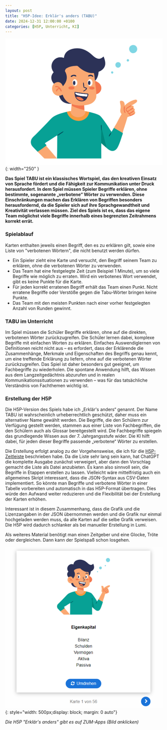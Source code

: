```yaml
---
layout: post
title: "H5P-Idee: Erklär's anders (TABU)"
date: 2024-12-31 12:00:00 +0100
categories: [H5P, Unterricht, KI]
---
```

![Bild erstellt mit recraft.ai: Person erklärt etwas (Symbolbild)](/assets/images/2024-12-31-tabu.png){: width="250" }

**Das Spiel TABU ist ein klassisches Wortspiel, das den kreativen Einsatz von Sprache fördert und die Fähigkeit zur Kommunikation unter Druck herausfordert. In dem Spiel müssen Spieler Begriffe erklären, ohne bestimmte, sogenannte „verbotene“ Wörter zu verwenden. Diese Einschränkungen machen das Erklären von Begriffen besonders herausfordernd, da die Spieler sich auf ihre Sprachgewandtheit und Kreativität verlassen müssen. Ziel des Spiels ist es, dass das eigene Team möglichst viele Begriffe innerhalb eines begrenzten Zeitrahmens korrekt errät.** 

### Spielablauf
Karten enthalten jeweils einen Begriff, den es zu erklären gilt, sowie eine Liste von "verbotenen Wörtern", die nicht benutzt werden dürfen. 

- Ein Spieler zieht eine Karte und versucht, den Begriff seinem Team zu erklären, ohne die verbotenen Wörter zu verwenden. 
- Das Team hat eine festgelegte Zeit (zum Beispiel 1 Minute), um so viele Begriffe wie möglich zu erraten. Wird ein verbotenes Wort verwendet, gibt es keine Punkte für die Karte.
- Für jeden korrekt erratenen Begriff erhält das Team einen Punkt. Nicht erratene Begriffe oder Verstöße gegen die Tabu-Wörter bringen keine Punkte.
- Das Team mit den meisten Punkten nach einer vorher festgelegten Anzahl von Runden gewinnt.

### TABU im Unterricht
Im Spiel müssen die Schüler Begriffe erklären, ohne auf die direkten, verbotenen Wörter zurückzugreifen. Die Schüler lernen dabei, komplexe Begriffe mit einfachen Worten zu erklären. Einfaches Auswendiglernen von Definitionen reicht nicht aus – es erfordert, dass der Erklärende die Zusammenhänge, Merkmale und Eigenschaften des Begriffs genau kennt, um eine treffende Erklärung zu liefern, ohne auf die verbotenen Wörter zurückzugreifen. Das Spiel ist daher besonders gut geeignet, um Fachbegriffe zu wiederholen. Die spontane Anwendung hilft, das Wissen aus dem Langzeitgedächtnis abzurufen und in realen Kommunikationssituationen zu verwenden – was für das tatsächliche Verständnis von Fachthemen wichtig ist.

### Erstellung der H5P

Die H5P-Version des Spiels habe ich „Erklär's anders“ genannt. Der Name TABU ist wahrscheinlich urheberrechtlich geschützt, daher muss ein alternativer Name gewählt werden. Die Begriffe, die den Schülern zur Verfügung gestellt werden, stammen aus einer Liste von Fachbegriffen, die den Schülern auch als Glossar bereitgestellt wird. Die Fachbegriffe spiegeln das grundlegende Wissen aus der 7. Jahrgangsstufe wider. Die KI hilft dabei, für jeden dieser Begriffe passende „verbotene“ Wörter zu erstellen. 

Die Erstellung erfolgt analog zu der Vorgehensweise, die ich für die [H5P-Zeitleiste](/2024/12/29/H5P-mit-KI/) beschrieben habe. Da die Liste sehr lang sein kann, hat ChatGPT die komplette Ausgabe zunächst verweigert, aber dann den Vorschlag gemacht die Liste als Datei anzubieten. Es kann also sinnvoll sein, die Begriffe in Etappen erstellen zu lassen. Vielleicht wäre mittelfristig auch ein allgemeines Skript interessant, dass die JSON-Syntax aus CSV-Daten implementiert. So könnte man Begriffe und verbotene Wörter in einer Tabelle vorbereiten und automatisch in das H5P-Format übertragen. Dies würde den Aufwand weiter reduzieren und die Flexibilität bei der Erstellung der Karten erhöhen.

Interessant ist in diesem Zusammenhang, dass die Grafik und die Lizenzangaben in der JSON übernommen werden und die Grafik nur einmal hochgeladen werden muss, da alle Karten auf die selbe Grafik verweisen. Die H5P wird dadurch schlanker als bei manueller Erstellung in Lumi.

Als weiteres Material benötigt man einen Zeitgeber und eine Glocke, Tröte oder dergleichen. Dann kann der Spielspaß schon losgehen.

[![H5P](/assets/images/2024-12-31-tabu-h5p.png)](https://apps.zum.de/apps/37898){: style="width: 500px;display: block; margin: 0 auto"}

*Die H5P "Erklär's anders" gibt es auf ZUM-Apps (Bild anklicken)*